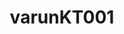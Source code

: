 ---
title: varunKT001
github: https://github.com/varunKT001
mode: light
transition: 3s
archetype:
  - Little Bit of Everything
---